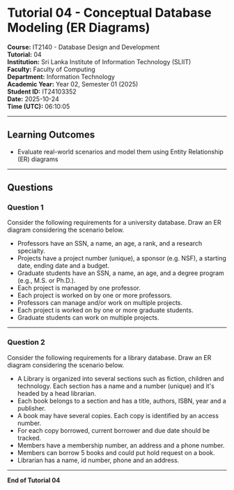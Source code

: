 # Tutorial 04 - Conceptual Database Modeling (ER Diagrams)

**Course:** IT2140 - Database Design and Development  
**Tutorial:** 04  
**Institution:** Sri Lanka Institute of Information Technology (SLIIT)  
**Faculty:** Faculty of Computing  
**Department:** Information Technology  
**Academic Year:** Year 02, Semester 01 (2025)  
**Student ID:** IT24103352  
**Date:** 2025-10-24  
**Time (UTC):** 06:10:05

---

## Learning Outcomes

- Evaluate real-world scenarios and model them using Entity Relationship (ER) diagrams

---

## Questions

### Question 1
Consider the following requirements for a university database. Draw an ER diagram considering the scenario below.

- Professors have an SSN, a name, an age, a rank, and a research specialty.
- Projects have a project number (unique), a sponsor (e.g. NSF), a starting date, ending date and a budget.
- Graduate students have an SSN, a name, an age, and a degree program (e.g., M.S. or Ph.D.).
- Each project is managed by one professor.
- Each project is worked on by one or more professors.
- Professors can manage and/or work on multiple projects.
- Each project is worked on by one or more graduate students.
- Graduate students can work on multiple projects.

---

### Question 2
Consider the following requirements for a library database. Draw an ER diagram considering the scenario below.

- A Library is organized into several sections such as fiction, children and technology. Each section has a name and a number (unique) and it's headed by a head librarian.
- Each book belongs to a section and has a title, authors, ISBN, year and a publisher.
- A book may have several copies. Each copy is identified by an access number.
- For each copy borrowed, current borrower and due date should be tracked.
- Members have a membership number, an address and a phone number.
- Members can borrow 5 books and could put hold request on a book.
- Librarian has a name, id number, phone and an address.

---

**End of Tutorial 04**
